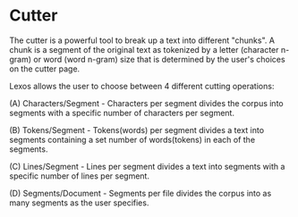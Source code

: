 # Cutter

The cutter is a powerful tool to break up a text into different "chunks". 
A chunk is a segment of the original text as tokenized by a letter 
(character n-gram) or word (word n-gram) size that is
determined by the user's choices on the cutter page.

Lexos allows the user to choose between 4 different cutting operations:

(A) Characters/Segment - Characters per segment divides the corpus into segments with a specific
number of characters per segment.

(B) Tokens/Segment - Tokens(words) per segment divides a text into segments containing
a set number of words(tokens) in each of the segments.

(C) Lines/Segment - Lines per segment divides a text into segments with a specific
number of lines per segment.

(D) Segments/Document - Segments per file divides the corpus into as many segments as the user
specifies.

